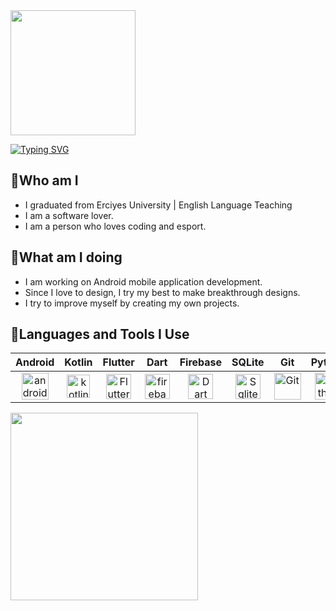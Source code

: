 <img width=200 height=200 src="https://github.com/user-attachments/assets/fabf3a2c-a91d-40a9-befb-6d16df9da2fc" />

[![Typing SVG](https://readme-typing-svg.herokuapp.com?font=Roboto&size=40&duration=6000&pause=1000&color=b0e0e6&center=true&vCenter=true&width=1333&lines=Welcome+to+my+Github+Profile+🥳)](https://git.io/typing-svg)
<br>

## 🔸Who am I
- I graduated from Erciyes University | English Language Teaching<br>
- I am a software lover.<br>
- I am a person who loves coding and esport.<br>

## 🔸What am I doing
- I am working on Android mobile application development.<br>
- Since I love to design, I try my best to make breakthrough designs.<br>
- I try to improve myself by creating my own projects.


## 🔸Languages and Tools I Use

| Android | Kotlin | Flutter | Dart | Firebase | SQLite | Git | Python | Figma
| :-: | :-: | :-: | :-: | :-: | :-: | :-: | :-: | :-:
|<img align="center" src="https://developer.android.com/images/logos/android.svg" alt="android" width="43" height="43"/>|<img align="center" src="https://www.vectorlogo.zone/logos/kotlinlang/kotlinlang-icon.svg" alt="kotlin" width="37" height="37"/>|<img align="center" src="https://raw.githubusercontent.com/rahul-jha98/README_icons/refs/heads/main/language_and_tools/square/flutter/flutter.svg" alt="Flutter" width="40" height="40" />|<img align="center" src="https://www.vectorlogo.zone/logos/firebase/firebase-icon.svg" alt="firebase" width="40" height="40"/>|<img align="center" src="https://raw.githubusercontent.com/rahul-jha98/README_icons/refs/heads/main/language_and_tools/square/dart/dart.svg" alt="Dart" width="40" height="40" />|<img align="center" src="https://www.vectorlogo.zone/logos/sqlite/sqlite-icon.svg" alt="Sqlite" width="40" height="40"/>|<img align="center" src="https://raw.githubusercontent.com/rahul-jha98/github_readme_icons/main/language_and_tools/square/git-scm/git-scm.svg" alt="Git" width="43" height="43"/>|<img align="center" src="https://raw.githubusercontent.com/rahul-jha98/README_icons/refs/heads/main/language_and_tools/square/python/python.svg" alt="Python" width="43" height="43"/>|<img align="center" src="https://cdn-icons-png.flaticon.com/512/5968/5968705.png" alt="figma" width="41" height="41"/>|<img align="center" 

<img align="center" width="300" src="https://github.com/user-attachments/assets/9d3f7172-8a90-4764-aa63-899b359c2065" />
